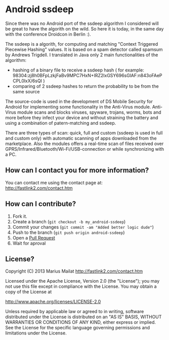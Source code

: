 Android ssdeep
=============

Since there was no Android port of the ssdeep algorithm I considered will be great to have the algorith on the wild. So here it is today, in the same day with the conference Droidcon in Berlin :).

The ssdeep is a algorith, for computing and matching "Context Triggered Piecewise Hashing" values. It is based on a spam detector called spamsum by Andrews Trigdell. I translated in Java only 2 main functionalities of the algorithm:

* hashing of a binary file to receive a ssdeep hash ( for example: 98304:zj8h0BFpLzkjFaBv9MPC7HxN+IRZ2lxGSY696sGlAF:n843oFAePCPL0lxX/6sQI )
* comparing of 2 ssdeep hashes to return the probability to be from the same source

The source-code is used in the development of DS Mobile Security for Android for implementing some functionality in the Anti-Virus module. Anti-Virus module scans and blocks viruses, spyware, trojans, worms, bots and more before they infect your device and without straining the battery and using a combination of patern-matching and ssdeep.

There are three types of scan: quick, full and custom (ssdeep is used in full and custom only) with automatic scanning of apps downloaded from the marketplace. Also the modules offers a real-time scan of files received over GPRS/Infrared/Bluetooth/Wi-Fi/USB-connection or while synchronizing with a PC. 

How can I contact you for more information?
-------------------------------------------
You can contact me using the contact page at: http://fastlink2.com/contact.htm

How can I contribute?
---------------------

1. Fork it.
2. Create a branch (`git checkout -b my_android-ssdeep`)
3. Commit your changes (`git commit -am "Added better logic dude"`)
4. Push to the branch (`git push origin android-ssdeep`)
5. Open a [Pull Request][1]
6. Wait for aproval

License?
---------------------

Copyright (C) 2013 Marius Mailat http://fastlink2.com/contact.htm
 
Licensed under the Apache License, Version 2.0 (the "License");
you may not use this file except in compliance with the License.
You may obtain a copy of the License at
 
http://www.apache.org/licenses/LICENSE-2.0
 
Unless required by applicable law or agreed to in writing, software
distributed under the License is distributed on an "AS IS" BASIS,
WITHOUT WARRANTIES OR CONDITIONS OF ANY KIND, either express or implied.
See the License for the specific language governing permissions and
limitations under the License.

[1]: http://github.com/github/android-ssdeep/pulls
